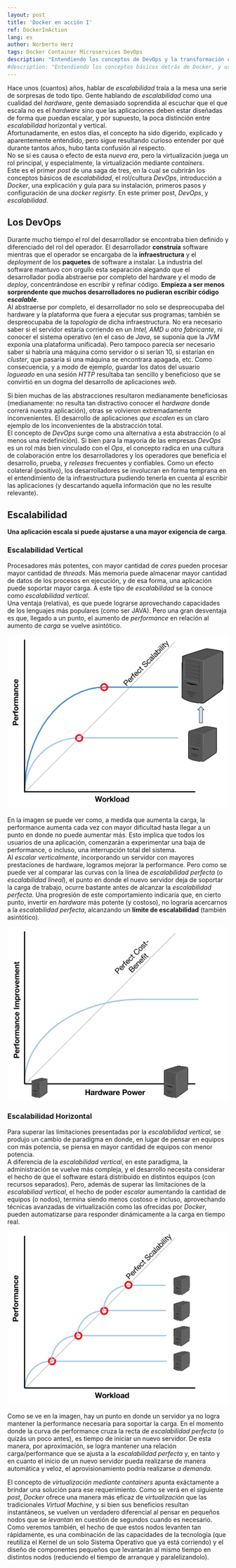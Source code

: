 ```yaml
---
layout: post
title: 'Docker en acción I'
ref: DockerInAction
lang: es
author: Norberto Herz
tags: Docker Container Microservices DevOps
description: "Entendiendo los conceptos de DevOps y la transformación cultural que estos traen aparejada"
#description: "Entendiendo los conceptos básicos detrás de Docker, y usándolos para instalar una Docker Registry"
---
```


Hace unos (cuantos) años, hablar de *escalabilidad* traía a la mesa una serie de sorpresas de todo tipo. Gente hablando de *escalabilidad* como una cualidad del *hardware*, gente demasiado soprendida al escuchar que el que escala no es el *hardware* sino que las aplicaciones deben estar diseñadas de forma que puedan escalar, y por supuesto, la poca distinción entre *escalabilidad* horizontal y vertical.  
Afortunadamente, en estos días, el concepto ha sido digerido, explicado y aparentemente entendido, pero sigue resultando curioso entender por qué durante tantos años, hubo tanta confusión al respecto.  
No se si es causa o efecto de esta *nueva era*, pero la virtualización juega un rol principal, y especialmente, la virtualización mediante *containers*.  
Este es el primer *post* de una saga de tres, en la cual se cubrirán los conceptos básicos de *escalabilidad*, el rol/cultura *DevOps*, introducción a *Docker*, una explicación y guía para su instalación, primeros pasos y configuración de una *docker regisrty*. En este primer post, *DevOps*, y *escalabilidad*.
<!--MORE-->

## Los DevOps

Durante mucho tiempo el rol del desarrollador se encontraba bien definido y diferenciado del rol del operador. El desarrollador **construía** software mientras que el operador se encargaba de la **infraestructura** y el *deployment* de los **paquetes** de software a instalar. La industria del software mantuvo con orgullo esta separación alegando que el desarrollador podía abstraerse por completo del hardware y el modo de *deploy*, concentrándose en escribir y refinar código.  **Empieza a ser menos sorprendente que muchos desarrolladores no pudieran escribir código** ***escalable***.  
Al abstraerse por completo, el desarrollador no solo se despreocupaba del hardware y la plataforma que fuera a ejecutar sus programas; también se despreocupaba de la *topología* de dicha infraestructura. No era necesario saber si el servidor estaría corriendo en un *Intel, AMD u otro fabricante*, ni conocer el sistema operativo (en el caso de *Java*, se suponía que la *JVM* exponía una plataforma unificada). Pero tampoco parecía ser necesario saber si habría una máquina como servidor o si serían 10, si estarían en *cluster*, que pasaría si una máquina se encontrara apagada, etc. Como consecuencia, y a modo de ejemplo, guardar los datos del usuario *logueado* en una sesión *HTTP* resultaba tan sencillo y beneficioso que se convirtió en un dogma del desarrollo de aplicaciones *web*.  

Si bien muchas de las abstracciones resultaron medianamente beneficiosas (medianamente: no resulta tan distractivo conocer el *hardware* donde correrá nuestra aplicación), otras se volvieron extremadamente inconvenientes. El desarrollo de aplicaciones *que escalen* es un claro ejemplo de los inconvenientes de la abstracción total.  
El concepto de *DevOps* surge como una alternativa a esta abstracción (o al menos una redefinición). Si bien para la mayoría de las empresas *DevOps* es un rol más bien vinculado con el *Ops*, el concepto radica en una cultura de colaboración entre los desarrolladores y los operadores que beneficia el desarrollo, prueba, y *releases* frecuentes y confiables. Como un efecto colateral (positivo), los desarrolladores se involucran en forma temprana en el entendimiento de la infraestructura pudiendo tenerla en cuenta al escribir las aplicaciones (y descartando aquella información que no les resulte relevante).

## Escalabilidad

**Una aplicación escala si puede ajustarse a una mayor exigencia de carga**.

### Escalabilidad Vertical

Procesadores más potentes, con mayor cantidad de *cores* pueden procesar mayor cantidad de *threads*. Más memoria puede almacenar mayor cantidad de datos de los procesos en ejecución, y de esa forma, una aplicación puede soportar mayor carga. A este tipo de *escalabilidad* se la conoce como *escalabilidad vertical*.  
Una ventaja (relativa), es que puede lograrse aprovechando capacidades de los lenguajes más populares (como ser JAVA). Pero una gran desventaja es que, llegado a un punto, el aumento de *performance* en relación al aumento de *carga* se vuelve asintótico.

![Escalabilidad Vertical - Performance / Carga](/img/posts/verticalScaling.png)

En la imagen se puede ver como, a medida que aumenta la carga, la performance aumenta cada vez con mayor dificultad hasta llegar a un punto en donde no puede aumentar más. Esto implica que todos los usuarios de una aplicación, comenzarán a experimentar una baja de performance, o incluso, una interrupción total del sistema.  
Al *escalar verticalmente*, incorporando un servidor con mayores prestaciones de hardware, logramos mejorar la performance. Pero como se puede ver al comparar las curvas con la línea de *escalabilidad perfecta* (o *escalabilidad lineal*), el punto en donde el nuevo servidor deja de soportar la carga de trabajo, ocurre bastante antes de alcanzar la *escalabilidad perfecta*. Una progresión de este comportamiento indicaría que, en cierto punto, invertir en *hardware* más potente (y costoso), no lograría acercarnos a la *escalabilidad perfecta*, alcanzando un **límite de escalabilidad** (también asintótico).

![Escalabilidad Vertical - Ganancia / Potencia](/img/posts/verticalScalingSummary.png)

### Escalabilidad Horizontal

Para superar las limitaciones presentadas por la *escalabilidad vertical*, se produjo un cambio de paradigma en donde, en lugar de pensar en equipos con más potencia, se piensa en mayor cantidad de equipos con menor potencia.  
A diferencia de la *escalabilidad vertical*, en este paradigma, la administración se vuelve más compleja, y el desarrollo necesita considerar el hecho de que el software estará distribuido en distintos equipos (con recursos separados). Pero, además de superar las limitaciones de la *escalabiliad vertical*, el hecho de poder *escalar* aumentando la cantidad de equipos (o nodos), termina siendo menos costoso e incluso, aprovechando técnicas avanzadas de virtualización como las ofrecidas por *Docker*, pueden automatizarse para responder dinámicamente a la carga en tiempo real.

![Escalabilidad Horizontal - Performance / Carga](/img/posts/horizontalScaling.png)

Como se ve en la imagen, hay un punto en donde un servidor ya no logra mantener la performance necesaria para soportar la carga. En el momento donde la curva de performance cruza la recta de *escalabilidad perfecta* (o quizás un poco antes), es tiempo de iniciar un nuevo servidor. De esta manera, por aproximación, se logra mantener una relación carga/performance que se ajusta a la *escalabilidad perfecta* y, en tanto y en cuanto el inicio de un nuevo servidor pueda realizarse de manera automática y veloz, el aprovisionamiento podría realizarse *a demanda*.  

El concepto de *virtualización mediante containers* apunta exáctamente a brindar una solución para ese requerimiento. Como se verá en el siguiente *post*, *Docker* ofrece una manera más eficaz de *virtualización* que las tradicionales *Virtual Machine*, y si bien sus beneficios resultan instantáneos, se vuelven un verdadero diferencial al pensar en pequeños nodos que se *levantan* en cuestión de segundos cuando es necesario.  
Como veremos también, el hecho de que estos nodos levanten tan rápidamente, es una combinación de las capacidades de la tecnología (que reutiliza el Kernel de un solo Sistema Operativo que ya está corriendo) y el diseño de componentes pequeños que levantarán al mismo tiempo en distintos nodos (reduciendo el tiempo de arranque y paralelizandolo).

